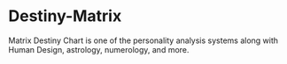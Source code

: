 # Destiny-Matrix
Matrix Destiny Chart is one of the personality analysis systems along with Human Design, astrology, numerology, and more.
